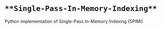 # `**Single-Pass-In-Memory-Indexing**`
Python implementation of Single-Pass In-Memory Indexing (SPIMI)
